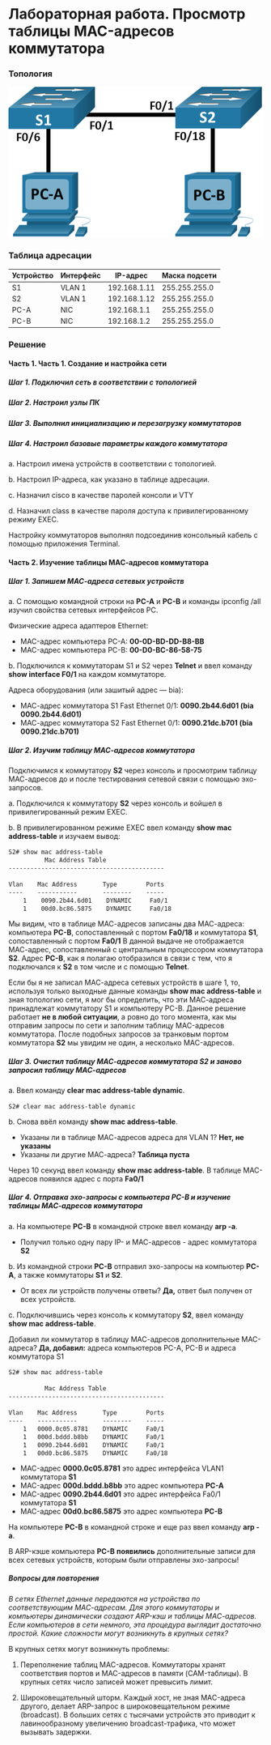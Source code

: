 # Лабораторная работа. Просмотр таблицы MAC-адресов коммутатора
### Топология

![](img/topology.png)

### Таблица адресации
| Устройство | Интерфейс | IP-адрес         | Маска подсети     |
|------------|-----------|------------------|-------------------|
| S1         | VLAN 1    | 192.168.1.11     | 255.255.255.0     |
| S2         | VLAN 1    | 192.168.1.12     | 255.255.255.0     |
| PC-A       | NIC       | 192.168.1.1      | 255.255.255.0     |
| PC-B       | NIC       | 192.168.1.2      | 255.255.255.0     |

### Решение

#### Часть 1. Часть 1. Создание и настройка сети

##### Шаг 1. Подключил сеть в соответствии с топологией

##### Шаг 2. Настроил узлы ПК

##### Шаг 3. Выполнил инициализацию и перезагрузку коммутаторов

##### Шаг 4. Настроил базовые параметры каждого коммутатора

a. Настроил имена устройств в соответствии с топологией.

b. Настроил IP-адреса, как указано в таблице адресации.

c. Назначил cisco в качестве паролей консоли и VTY

d. Назначил class в качестве пароля доступа к привилегированному режиму EXEC.

Настройку коммутаторов выполнял подсоединив консольный кабель с помощью приложения Terminal.

#### Часть 2. Изучение таблицы МАС-адресов коммутатора

##### Шаг 1. Запишем МАС-адреса сетевых устройств

a. С помощью командной строки на **PC-A** и **PC-B** и команды ipconfig /all изучил свойства сетевых интерфейсов PC.

Физические адреса адаптеров Ethernet:

- MAC-адрес компьютера PC-A: **00-0D-BD-DD-B8-BB**
- MAC-адрес компьютера PC-B: **00-D0-BC-86-58-75**

b. Подключился к коммутаторам S1 и S2 через **Telnet** и ввел команду **show interface F0/1** на каждом коммутаторе.

Адреса оборудования (или зашитый адрес — bia):

- МАС-адрес коммутатора S1 Fast Ethernet 0/1: **0090.2b44.6d01 (bia 0090.2b44.6d01)**
- МАС-адрес коммутатора S2 Fast Ethernet 0/1: **0090.21dc.b701 (bia 0090.21dc.b701)**

##### Шаг 2. Изучим таблицу МАС-адресов коммутатора

Подключимся к коммутатору **S2** через консоль и просмотрим таблицу МАС-адресов до и после тестирования сетевой связи с помощью эхо-запросов.

a. Подключился к коммутатору **S2** через консоль и войшел в привилегированный режим EXEC.

b. В привилегированном режиме EXEC ввел команду **show mac address-table** и изучаем вывод:

    S2# show mac address-table
              Mac Address Table
    -------------------------------------------

    Vlan    Mac Address       Type        Ports
    ----    -----------       --------    -----
        1    0090.2b44.6d01    DYNAMIC     Fa0/1
        1    00d0.bc86.5875    DYNAMIC     Fa0/18

Мы видим, что в таблице МАС-адресов записаны два МАС-адреса: компьютера **PC-B**, сопоставленный с портом **Fa0/18** и коммутатора **S1**, сопоставленный с портом **Fa0/1**
В данной выдаче не отображается МАС-адрес, сопоставленный с центральным процессором коммутатора **S2**. Адрес **PC-B**, как я полагаю отобразился в связи с тем, что я подключался к **S2** в том числе и с помощью **Telnet**.

Если бы я не записал МАС-адреса сетевых устройств в шаге 1, то, используя только выходные данные команды **show mac address-table** и зная топологию сети, я мог бы определить, что эти МАС-адреса принадлежат коммутатору S1 и компьютеру PC-B. Данное решение работает **не в любой ситуации**, а ровно до того момента, как мы отправим запросы по сети и заполним таблицу MAC-адресов коммутатора. После подобных запросов за транковым портом коммутатора **S2** мы увидим не один, а несколько MAC-адресов.

##### Шаг 3. Очистил таблицу МАС-адресов коммутатора S2 и заново запросил таблицу МАС-адресов

a. Ввел команду **clear mac address-table dynamic**.

`S2# clear mac address-table dynamic`

b. Снова ввёл команду **show mac address-table**.

- Указаны ли в таблице МАС-адресов адреса для VLAN 1? **Нет, не указаны**
- Указаны ли другие МАС-адреса? **Таблица пуста**

Через 10 секунд ввел команду **show mac address-table**. В таблице МАС-адресов появился адрес с порта **Fa0/1**

##### Шаг 4. Отправка эхо-запросы с компьютера PC-B и изучение таблицы МАС-адресов коммутатора

a. На компьютере **PC-B** в командной строке ввел команду **arp -a**.

- Получил только одну пару IP- и МАС-адресов - адрес коммутатора **S2**

b. Из командной строки **PC-B** отправил эхо-запросы на компьютер **PC-A**, а также коммутаторы **S1** и **S2**.

- От всех ли устройств получены ответы? **Да,** ответ был получен от всех устройств.

c. Подключившись через консоль к коммутатору **S2**, ввел команду **show mac address-table**.

Добавил ли коммутатор в таблицу МАС-адресов дополнительные МАС-адреса? **Да, добавил:** адреса компьютеров PC-A, PC-B и адреса коммутатора S1

    S2# show mac address-table

              Mac Address Table
    -------------------------------------------

    Vlan    Mac Address       Type        Ports
    ----    -----------       --------    -----
        1   0000.0c05.8781    DYNAMIC     Fa0/1
        1   000d.bddd.b8bb    DYNAMIC     Fa0/1
        1   0090.2b44.6d01    DYNAMIC     Fa0/1
        1   00d0.bc86.5875    DYNAMIC     Fa0/18

- MAC-адрес **0000.0c05.8781** это адрес интерфейса VLAN1 коммутатора **S1**
- MAC-адрес **000d.bddd.b8bb** это адрес компьютера **PC-A**
- MAC-адрес **0090.2b44.6d01** это адрес интерфейса Fa0/1 коммутатора **S1**
- MAC-адрес **00d0.bc86.5875** это адрес компьютера **PC-B**

На компьютере **PC-B** в командной строке и еще раз ввел команду **arp -a**.

В ARP-кэше компьютера **PC-B** **появились** дополнительные записи для всех сетевых устройств, которым были отправлены эхо-запросы!

##### Вопросы для повторения

*В сетях Ethernet данные передаются на устройства по соответствующим МАС-адресам. Для этого коммутаторы и компьютеры динамически создают ARP-кэш и таблицы МАС-адресов. Если компьютеров в сети немного, эта процедура выглядит достаточно простой. Какие сложности могут возникнуть в крупных сетях?*

В крупных сетях могут возникнуть проблемы:

1. Переполнение таблиц MAC-адресов. Коммутаторы хранят соответствия портов и MAC-адресов в памяти (CAM-таблицы). В крупных сетях число записей может превысить лимит.

2. Широковещательный шторм. Каждый хост, не зная MAC-адреса другого, делает ARP-запрос в широковещательном режиме (broadcast). В больших сетях с тысячами устройств это приводит к лавинообразному увеличению broadcast-трафика, что может вызывать задержки.